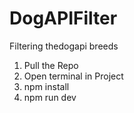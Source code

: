 # DogAPIFilter

Filtering thedogapi breeds

1. Pull the Repo
2. Open terminal in Project 
3. npm install
4. npm run dev
